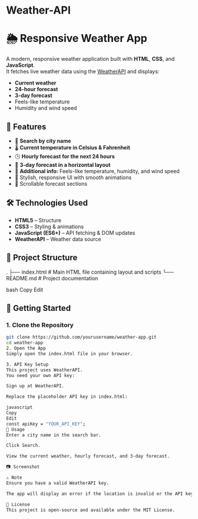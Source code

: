 # Weather-API
# 🌦 Responsive Weather App

A modern, responsive weather application built with **HTML**, **CSS**, and **JavaScript**.  
It fetches live weather data using the [WeatherAPI](https://www.weatherapi.com/) and displays:

- **Current weather**
- **24-hour forecast**
- **3-day forecast**
- Feels-like temperature
- Humidity and wind speed

## 📸 Features

- 📍 **Search by city name**
- 🌡 **Current temperature in Celsius & Fahrenheit**
- 🕒 **Hourly forecast for the next 24 hours**
- 📅 **3-day forecast in a horizontal layout**
- 💨 **Additional info:** Feels-like temperature, humidity, and wind speed
- 🎨 Stylish, responsive UI with smooth animations
- 📜 Scrollable forecast sections

## 🛠 Technologies Used

- **HTML5** – Structure
- **CSS3** – Styling & animations
- **JavaScript (ES6+)** – API fetching & DOM updates
- **WeatherAPI** – Weather data source

## 📂 Project Structure

.
├── index.html # Main HTML file containing layout and scripts
└── README.md # Project documentation

bash
Copy
Edit

## 🚀 Getting Started

### 1. Clone the Repository
```bash
git clone https://github.com/yourusername/weather-app.git
cd weather-app
2. Open the App
Simply open the index.html file in your browser.

3. API Key Setup
This project uses WeatherAPI.
You need your own API key:

Sign up at WeatherAPI.

Replace the placeholder API key in index.html:

javascript
Copy
Edit
const apiKey = "YOUR_API_KEY";
📌 Usage
Enter a city name in the search bar.

Click Search.

View the current weather, hourly forecast, and 3-day forecast.

📷 Screenshot

⚠️ Note
Ensure you have a valid WeatherAPI key.

The app will display an error if the location is invalid or the API key is wrong.

📜 License
This project is open-source and available under the MIT License.
